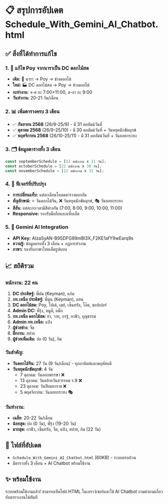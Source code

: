 # 📋 สรุปการอัปเดต Schedule_With_Gemini_AI_Chatbot.html

## ✅ สิ่งที่ได้ทำการแก้ไข

### 1. 🔄 แก้ไข Poy จากนาราเป็น DC ดอกไม้สด
- **เดิม:** 🌸 นารา → Poy → ช่างดอกไม้
- **ใหม่:** 🏭 DC ดอกไม้สด → Poy → ช่างดอกไม้
- **กะทำงาน:** จ-ศ กะ 7:00+11:00, ส-อา กะ 9:00
- **วันทำงาน:** 20-21 วัน/เดือน

### 2. 📊 เพิ่มตารางครบ 3 เดือน
- ✅ **กันยายน 2568** (26/8-25/9) - มี 31 คอลัมน์วันที่
- ✅ **ตุลาคม 2568** (26/9-25/10) - มี 30 คอลัมน์วันที่ + วันหยุดนักขัตฤกษ์
- ✅ **พฤศจิกายน 2568** (26/10-25/11) - มี 31 คอลัมน์วันที่ + วันลอยกระทง

### 3. 🗂️ ข้อมูลตารางทั้ง 3 เดือน
```javascript
const septemberSchedule = [22 พนักงาน x 31 วัน];
const octoberSchedule = [22 พนักงาน x 30 วัน];  
const novemberSchedule = [22 พนักงาน x 31 วัน];
```

### 4. 🎯 ฟีเจอร์ที่ปรับปรุง
- **การเปลี่ยนแท็บ:** แต่ละเดือนโหลดตารางแยกกัน
- **สัญลักษณ์:** ⭐ วันดอกไม้จีน, ❌ วันหยุดนักขัตฤกษ์, 🎭 วันลอยกระทง
- **สีสัน:** แต่ละกะเวลามีสีต่างกัน (7:00, 8:00, 9:00, 10:00, 11:00)
- **Responsive:** รองรับมือถือและแท็บเล็ต

### 5. 🤖 Gemini AI Integration
- **API Key:** AIzaSyAN-B9SDFG89mBl3X_F2KE1afY9wEarq9s
- **ความรู้:** ข้อมูลครบทั้ง 3 เดือน + กฎการทำงาน
- **ภาษา:** รองรับภาษาไทยเต็มรูปแบบ

## 📈 สถิติรวม

### พนักงาน: 22 คน
1. **DC ประดิษฐ์:** พี่ฝน (Keyman), แก้ม
2. **กท.เหนือ ประดิษฐ์:** พี่นุ่น (Keyman), แฮน
3. **DC ดอกไม้สด:** Poy, โปเต้, เมย์, เซ็นทรัล, โอ๊ต, ชอปเปอร์
4. **Admin DC:** พี่รุ้ง, หนูดี, แม็ก
5. **กท.เหนือ ดอกไม้สด:** ย่า, วาย, กรฐ์, กาฟิว, บุญธรรม
6. **Admin กท.เหนือ:** แป้ง
7. **ผู้ช่วยช่าง:** จิ้ต
8. **ฝึกงาน:** สปาย
9. **ผู้ช่วยเพิ่มเติม:** ปอ (0 วัน), กิม

### วันสำคัญ:
- **วันดอกไม้จีน:** 27 วัน (9 วัน/เดือน) - ทุกอาทิตย์และพฤหัสบดี
- **วันหยุดนักขัตฤกษ์:** 4 วัน
  - 7 ตุลาคม: วันออกพรรษา ❌
  - 13 ตุลาคม: วันคล้ายวันสวรรคต ร.9 ❌  
  - 23 ตุลาคม: วันปิยมหาราช ❌
  - 5 พฤศจิกายน: วันลอยกระทง 🎭

### วันทำงาน:
- **เฉลี่ย:** 20-22 วัน/เดือน
- **น้อยสุด:** ปอ (0 วัน), พี่รุ้ง (19-20 วัน)
- **มากสุด:** กาฟิว, เซ็นทรัล, จิ้ต, แป้ง, สปาย, กิม (22 วัน)

## 🔧 ไฟล์ที่อัปเดต
- `Schedule_With_Gemini_AI_Chatbot.html` (60KB) - ระบบครบถ้วน
- มีตารางทั้ง 3 เดือน + AI Chatbot พร้อมใช้งาน

## ✨ พร้อมใช้งาน
ระบบพร้อมใช้งานแล้ว! สามารถเปิดไฟล์ HTML ในเบราว์เซอร์และใช้ AI Chatbot ถามคำถามเกี่ยวกับตารางงานได้ทันที